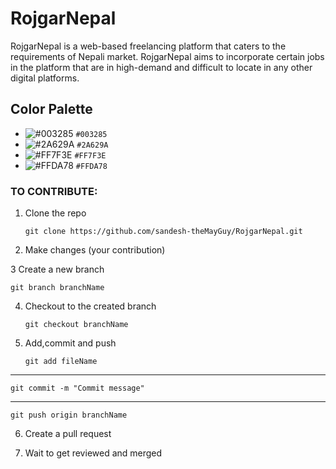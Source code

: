 # RojgarNepal

RojgarNepal is a web-based freelancing platform that caters to the requirements of Nepali market. RojgarNepal aims to incorporate certain jobs in the platform that are in high-demand and difficult to locate in any other digital platforms.

## Color Palette

- ![#003285](https://via.placeholder.com/15/003285/000000?text=+) `#003285`
- ![#2A629A](https://via.placeholder.com/15/2A629A/000000?text=+) `#2A629A`
- ![#FF7F3E](https://via.placeholder.com/15/FF7F3E/000000?text=+) `#FF7F3E`
- ![#FFDA78](https://via.placeholder.com/15/FFDA78/000000?text=+) `#FFDA78`

### TO CONTRIBUTE:

1. Clone the repo

       git clone https://github.com/sandesh-theMayGuy/RojgarNepal.git

2. Make changes (your contribution)

3 Create a new branch

    git branch branchName

4. Checkout to the created branch

       git checkout branchName 
    
5. Add,commit and push 

       git add fileName
----------------------------------------------------------------------------------------------------------------------------------------------------------
    git commit -m "Commit message"
----------------------------------------------------------------------------------------------------------------------------------------------------------
    git push origin branchName 

6. Create a pull request 

7. Wait to get reviewed and merged









